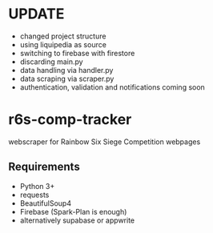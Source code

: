 # UPDATE

- changed project structure
 - using liquipedia as source
 - switching to firebase with firestore
 - discarding main.py
  - data handling via handler.py
  - data scraping via scraper.py
  - authentication, validation and notifications coming soon

# r6s-comp-tracker

 webscraper for Rainbow Six Siege Competition webpages

## Requirements

- Python 3+
- requests
- BeautifulSoup4
- Firebase (Spark-Plan is enough)
 - alternatively supabase or appwrite
